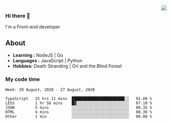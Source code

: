 <img align='right' src="https://github-readme-stats.vercel.app/api?username=strugglebak&show_icons=true">

### Hi there 👋

I'm a Front-end developer

## About

-  **Learning :** NodeJS | Go
-  **Languages :** JavaScript | Python
-  **Hobbies:** Death Stranding | Ori and the Blind Forest

### My code time

<!--START_SECTION:waka-->
```text
Week: 20 August, 2020 - 27 August, 2020

TypeScript   25 hrs 11 mins  ███████████████████████░░   92.08 % 
LESS         1 hr 56 mins    █▓░░░░░░░░░░░░░░░░░░░░░░░   07.10 % 
JSON         5 mins          ░░░░░░░░░░░░░░░░░░░░░░░░░   00.35 % 
HTML         4 mins          ░░░░░░░░░░░░░░░░░░░░░░░░░   00.30 % 
Other        1 min           ░░░░░░░░░░░░░░░░░░░░░░░░░   00.08 % 
```
<!--END_SECTION:waka-->
